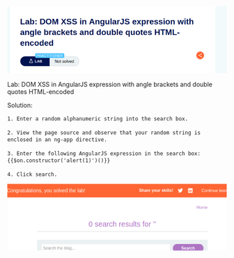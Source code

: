![Lab title](image.png)

Lab: DOM XSS in AngularJS expression with angle brackets and double quotes HTML-encoded

Solution: 

    1. Enter a random alphanumeric string into the search box.
    
    2. View the page source and observe that your random string is enclosed in an ng-app directive.

    3. Enter the following AngularJS expression in the search box:
    {{$on.constructor('alert(1)')()}}
    
    4. Click search.

![Solved](image-1.png)
